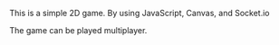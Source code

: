 This is a simple 2D game. By using JavaScript, Canvas, and Socket.io

The game can be played multiplayer.
